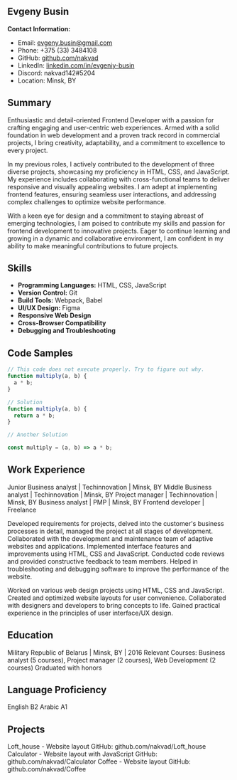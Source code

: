 ## Evgeny Busin

**Contact Information:**

- Email: evgeny.busin@gmail.com
- Phone: +375 (33) 3484108
- GitHub: [github.com/nakvad](https://github.com/nakvad)
- LinkedIn: [linkedin.com/in/evgeniy-busin](https://www.linkedin.com/in/evgeniy-busin/)
- Discord: nakvad142#5204
- Location: Minsk, BY

## Summary

Enthusiastic and detail-oriented Frontend Developer with a passion for crafting engaging and user-centric web experiences. Armed with a solid foundation in web development and a proven track record in commercial projects, I bring creativity, adaptability, and a commitment to excellence to every project.

In my previous roles, I actively contributed to the development of three diverse projects, showcasing my proficiency in HTML, CSS, and JavaScript. My experience includes collaborating with cross-functional teams to deliver responsive and visually appealing websites. I am adept at implementing frontend features, ensuring seamless user interactions, and addressing complex challenges to optimize website performance.

With a keen eye for design and a commitment to staying abreast of emerging technologies, I am poised to contribute my skills and passion for frontend development to innovative projects. Eager to continue learning and growing in a dynamic and collaborative environment, I am confident in my ability to make meaningful contributions to future projects.

## Skills

- **Programming Languages:** HTML, CSS, JavaScript
- **Version Control:** Git
- **Build Tools:** Webpack, Babel
- **UI/UX Design:** Figma
- **Responsive Web Design**
- **Cross-Browser Compatibility**
- **Debugging and Troubleshooting**

## Code Samples

```javascript
// This code does not execute properly. Try to figure out why.
function multiply(a, b) {
  a * b;
}

// Solution
function multiply(a, b) {
  return a * b;
}

// Another Solution

const multiply = (a, b) => a * b;
```

## Work Experience

Junior Business analyst | Techinnovation | Minsk, BY
Middle Business analyst | Techinnovation | Minsk, BY
Project manager | Techinnovation | Minsk, BY
Business analyst | PMP | Minsk, BY
Frontend developer | Freelance

Developed requirements for projects, delved into the customer's business processes in detail, managed the project at all stages of development. Collaborated with the development and maintenance team of adaptive websites and applications.
Implemented interface features and improvements using HTML, CSS and JavaScript.
Conducted code reviews and provided constructive feedback to team members.
Helped in troubleshooting and debugging software to improve the performance of the website.

Worked on various web design projects using HTML, CSS and JavaScript.
Created and optimized website layouts for user convenience.
Collaborated with designers and developers to bring concepts to life.
Gained practical experience in the principles of user interface/UX design.

## Education

Military Republic of Belarus | Minsk, BY | 2016
Relevant Courses: Business analyst (5 courses), Project manager (2 courses), Web Development (2 courses)
Graduated with honors

## Language Proficiency

English B2
Arabic A1

## Projects

Loft_house - Website layout
GitHub: github.com/nakvad/Loft_house
Calculator - Website layout with JavaScript
GitHub: github.com/nakvad/Calculator
Coffee - Website layout
GitHub: github.com/nakvad/Coffee
